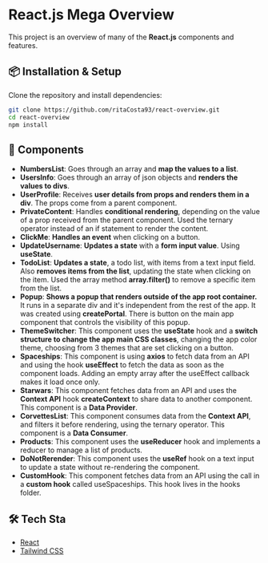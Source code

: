 # React.js Mega Overview 
This project is an overview of many of the **React.js** components and features.

## 📦 Installation & Setup

Clone the repository and install dependencies:

```bash
git clone https://github.com/ritaCosta93/react-overview.git
cd react-overview
npm install 
```

## 🚀 Components
- **NumbersList**: Goes through an array and **map the values to a list**.
- **UsersInfo**: Goes through an array of json objects and **renders the values to divs**.
- **UserProfile**: Receives **user details from props and renders them in a div**. The props come from a parent component.
- **PrivateContent**: Handles **conditional rendering**, depending on the value of a prop received from the parent component. Used the ternary operator instead of an if statement to render the content.
- **ClickMe**: **Handles an event** when clicking on a button.
- **UpdateUsername**: **Updates a state** with a **form input value**. Using **useState**.
- **TodoList**: **Updates a state**, a todo list, with items from a text input field. Also **removes items from the list**, updating the state when clicking on the item. Used the array method **array.filter()** to remove a specific item from the list.
- **Popup**: **Shows a popup that renders outside of the app root container.** It runs in a separate div and it's independent from the rest of the app. It was created using **createPortal**. There is button on the main app component that controls the visibility of this popup.
- **ThemeSwitcher**: This component uses the **useState** hook and a **switch structure to change the app main CSS classes**, changing the app color theme, choosing from 3 themes that are set clicking on a button.
- **Spaceships**: This component is using **axios** to fetch data from an API and using the hook **useEffect** to fetch the data as soon as the component loads. Adding an empty array after the useEffect callback makes it load once only.
- **Starwars**: This component fetches data from an API and uses the **Context API** hook **createContext** to share data to another component. This component is a **Data Provider**.
- **CorvettesList**: This component consumes data from the **Context API**, and filters it before rendering, using the ternary operator. This component is a **Data Consumer**.
- **Products**: This component uses the **useReducer** hook and implements a reducer to manage a list of products.
- **DoNotRerender**: This component uses the **useRef** hook on a text input to update a state without re-rendering the component.
- **CustomHook**: This component fetches data from an API using the call in a **custom hook** called useSpaceships. This hook lives in the hooks folder.

## 🛠️ Tech Sta
- [React](https://reactjs.org/)
- [Tailwind CSS](https://tailwindcss.com/)